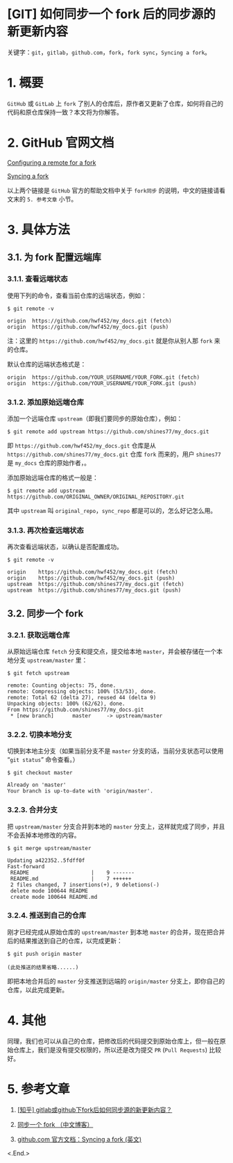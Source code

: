 [GIT] 如何同步一个 fork 后的同步源的新更新内容
===============================================

关键字：`git`，`gitlab`，`github.com`，`fork`，`fork sync`，`Syncing a fork`。

# 1. 概要 #

`GitHub` 或 `GitLab` 上 `fork` 了别人的仓库后，原作者又更新了仓库，如何将自己的代码和原仓库保持一致？本文将为你解答。

# 2. GitHub 官网文档 #

[Configuring a remote for a fork](https://link.zhihu.com/?target=https%3A//help.github.com/articles/configuring-a-remote-for-a-fork/)

[Syncing a fork](https://link.zhihu.com/?target=https%3A//help.github.com/articles/syncing-a-fork/)

以上两个链接是 `GitHub` 官方的帮助文档中关于 `fork同步` 的说明，中文的链接请看文末的 `5. 参考文章` 小节。

# 3. 具体方法 #

## 3.1. 为 fork 配置远端库 ##

### 3.1.1. 查看远端状态 ###

使用下列的命令，查看当前仓库的远端状态，例如：

```shell
$ git remote -v

origin	https://github.com/hwf452/my_docs.git (fetch)
origin	https://github.com/hwf452/my_docs.git (push)
```

注：这里的 `https://github.com/hwf452/my_docs.git` 就是你从别人那 `fork` 来的仓库。

默认仓库的远端状态格式是：

```shell
origin  https://github.com/YOUR_USERNAME/YOUR_FORK.git (fetch)
origin  https://github.com/YOUR_USERNAME/YOUR_FORK.git (push)
```

### 3.1.2. 添加原始远端仓库 ###

添加一个远端仓库 `upstream`（即我们要同步的原始仓库），例如：

```shell
$ git remote add upstream https://github.com/shines77/my_docs.git
```

即 `https://github.com/hwf452/my_docs.git` 仓库是从 `https://github.com/shines77/my_docs.git` 仓库 `fork` 而来的，用户 `shines77` 是 `my_docs` 仓库的原始作者，。

添加原始远端仓库的格式一般是：

```shell
$ git remote add upstream https://github.com/ORIGINAL_OWNER/ORIGINAL_REPOSITORY.git
```

其中 `upstream` 叫 `original_repo`，`sync_repo` 都是可以的，怎么好记怎么用。

### 3.1.3. 再次检查远端状态 ###

再次查看远端状态，以确认是否配置成功。

```shell
$ git remote -v

origin    https://github.com/hwf452/my_docs.git (fetch)
origin    https://github.com/hwf452/my_docs.git (push)
upstream  https://github.com/shines77/my_docs.git (fetch)
upstream  https://github.com/shines77/my_docs.git (push)
```

## 3.2. 同步一个 fork ##

### 3.2.1. 获取远端仓库 ###

从原始远端仓库 `fetch` 分支和提交点，提交给本地 `master`，并会被存储在一个本地分支 `upstream/master` 里：

```shell
$ git fetch upstream

remote: Counting objects: 75, done.
remote: Compressing objects: 100% (53/53), done.
remote: Total 62 (delta 27), reused 44 (delta 9)
Unpacking objects: 100% (62/62), done.
From https://github.com/shines77/my_docs.git
 * [new branch]      master     -> upstream/master
```

### 3.2.2. 切换本地分支 ###

切换到本地主分支（如果当前分支不是 `master` 分支的话，当前分支状态可以使用 “`git status`” 命令查看。）

```shell
$ git checkout master

Already on 'master'
Your branch is up-to-date with 'origin/master'.
```

### 3.2.3. 合并分支 ###

把 `upstream/master` 分支合并到本地的 `master` 分支上，这样就完成了同步，并且不会丢掉本地修改的内容。

```shell
$ git merge upstream/master

Updating a422352..5fdff0f
Fast-forward
 README                    |    9 -------
 README.md                 |    7 ++++++
 2 files changed, 7 insertions(+), 9 deletions(-)
 delete mode 100644 README
 create mode 100644 README.md
```

### 3.2.4. 推送到自己的仓库 ###

刚才已经完成从原始仓库的 `upstream/master` 到本地 `master` 的合并，现在把合并后的结果推送到自己的仓库，以完成更新：

```shell
$ git push origin master

(此处推送的结果省略......)
```

即把本地合并后的 `master` 分支推送到远端的 `origin/master` 分支上，即你自己的仓库，以此完成更新。

# 4. 其他 #

同理，我们也可以从自己的仓库，把修改后的代码提交到原始仓库上，但一般在原始仓库上，我们是没有提交权限的，所以还是改为提交 `PR` (`Pull Requests`) 比较好。

# 5. 参考文章 #

1. [\[知乎\] gitlab或github下fork后如何同步源的新更新内容？](https://www.zhihu.com/question/28676261)

2. [同步一个 fork （中文博客）](https://gaohaoyang.github.io/2015/04/12/Syncing-a-fork/)

3. [github.com 官方文档：Syncing a fork (英文)](https://help.github.com/articles/syncing-a-fork/)

<.End.>
